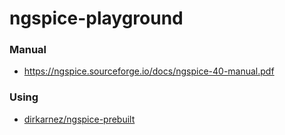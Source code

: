ngspice-playground
==================
### Manual
- https://ngspice.sourceforge.io/docs/ngspice-40-manual.pdf

### Using
- [dirkarnez/ngspice-prebuilt](https://github.com/dirkarnez/ngspice-prebuilt)

